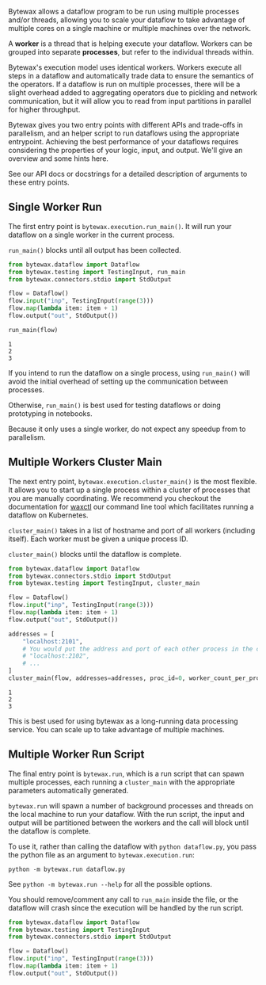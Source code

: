 Bytewax allows a dataflow program to be run using multiple processes
and/or threads, allowing you to scale your dataflow to take advantage
of multiple cores on a single machine or multiple machines over the
network.

A **worker** is a thread that is helping execute your
dataflow. Workers can be grouped into separate **processes**, but
refer to the individual threads within.

Bytewax's execution model uses identical workers. Workers execute all
steps in a dataflow and automatically trade data to ensure the
semantics of the operators. If a dataflow is run on multiple
processes, there will be a slight overhead added to aggregating
operators due to pickling and network communication, but it will allow
you to read from input partitions in parallel for higher throughput.

Bytewax gives you two entry points with different APIs and
trade-offs in parallelism, and an helper script to run dataflows
using the appropriate entrypoint.
Achieving the best performance of your dataflows requires
considering the properties of your logic, input,
and output. We'll give an overview and some hints here.

See our API docs or docstrings for a detailed description of arguments
to these entry points.

## Single Worker Run

The first entry point is `bytewax.execution.run_main()`. It will
run your dataflow on a single worker in the current process.

`run_main()` blocks until all output has been collected.

```python doctest:SORT_OUTPUT
from bytewax.dataflow import Dataflow
from bytewax.testing import TestingInput, run_main
from bytewax.connectors.stdio import StdOutput

flow = Dataflow()
flow.input("inp", TestingInput(range(3)))
flow.map(lambda item: item + 1)
flow.output("out", StdOutput())

run_main(flow)
```

```{testoutput}
1
2
3
```

If you intend to run the dataflow on a single process, using
`run_main()` will avoid the initial overhead of setting up the
communication between processes.

Otherwise, `run_main()` is best used for testing dataflows or doing
prototyping in notebooks.

Because it only uses a single worker, do not expect any speedup from
to parallelism.

## Multiple Workers Cluster Main

The next entry point, `bytewax.execution.cluster_main()` is the most
flexible. It allows you to start up a single process within a cluster
of processes that you are manually coordinating. We recommend you
checkout the documentation for [waxctl](/docs/deployment/waxctl/) our
command line tool which facilitates running a dataflow on Kubernetes.

`cluster_main()` takes in a list of hostname and port of all workers
(including itself). Each worker must be given a unique process ID.

`cluster_main()` blocks until the dataflow is complete.

```python doctest:SORT_OUTPUT
from bytewax.dataflow import Dataflow
from bytewax.connectors.stdio import StdOutput
from bytewax.testing import TestingInput, cluster_main

flow = Dataflow()
flow.input("inp", TestingInput(range(3)))
flow.map(lambda item: item + 1)
flow.output("out", StdOutput())

addresses = [
    "localhost:2101",
    # You would put the address and port of each other process in the cluster here:
    # "localhost:2102",
    # ...
]
cluster_main(flow, addresses=addresses, proc_id=0, worker_count_per_proc=2)
```

```{testoutput}
1
2
3
```

This is best used for using bytewax as a long-running data processing
service. You can scale up to take advantage of multiple machines.

## Multiple Worker Run Script

The final entry point is `bytewax.run`, which is a run script
that can spawn multiple processes, each running a `cluster_main` with the
appropriate parameters automatically generated.

`bytewax.run` will spawn a number of background processes and threads
on the local machine to run your dataflow.
With the run script, the input and output will be
partitioned between the workers and the call will block until the
dataflow is complete.

To use it, rather than calling the dataflow with `python dataflow.py`,
you pass the python file as an argument to `bytewax.execution.run`:

```
python -m bytewax.run dataflow.py
```

See `python -m bytewax.run --help` for all the possible options.

You should remove/comment any call to `run_main` inside the file,
or the dataflow will crash since the execution will be handled
by the run script.

```python doctest:SORT_OUTPUT
from bytewax.dataflow import Dataflow
from bytewax.testing import TestingInput
from bytewax.connectors.stdio import StdOutput

flow = Dataflow()
flow.input("inp", TestingInput(range(3)))
flow.map(lambda item: item + 1)
flow.output("out", StdOutput())
```

